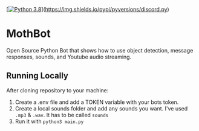 [[![Python 3.8](https://img.shields.io/badge/python-3.8-blue.svg)](https://www.python.org/downloads/release/python-360/)](https://img.shields.io/pypi/pyversions/discord.py)
# MothBot
Open Source Python Bot that shows how to use object detection, message responses, sounds, and Youtube audio streaming.

## Running Locally
After cloning repository to your machine:
1. Create a .env file and add a TOKEN variable with your bots token.
2. Create a local sounds folder and add any sounds you want. I've used ```.mp3``` & ```.wav```. It has to be called ```sounds```
2. Run it with ```python3 main.py```
